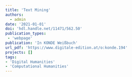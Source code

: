 ```yaml
---
title: 'Text Mining'
authors:
  - admin
date: '2021-01-01'
doi: 'hdl.handle.net/11471/562.50'
publication_types:
 - 'webpage'
publication: 'In KONDE Weißbuch'
url_pdf: 'https://www.digitale-edition.at/o:konde.194'
projects: []
tags:
- 'Digital Humanities'
- 'Computational Humanities'
---
```

